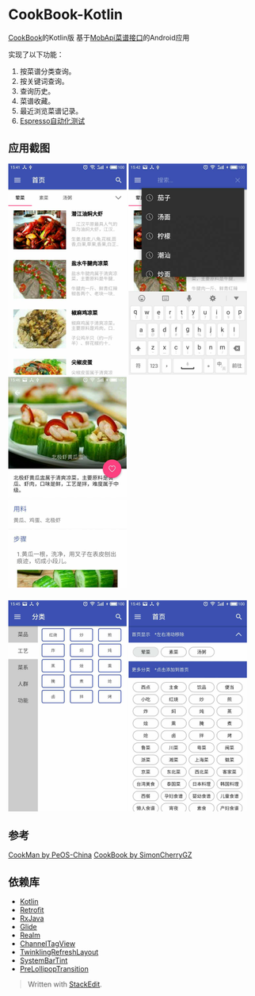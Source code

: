
CookBook-Kotlin
===================================
[CookBook](https://github.com/SimonCherryGZ/CookBook)的Kotlin版
基于[MobApi菜谱接口](http://api.mob.com/#/apiwiki/cookmenu)的Android应用
  
实现了以下功能：
1. 按菜谱分类查询。
2. 按关键词查询。
3. 查询历史。 
4. 菜谱收藏。
5. 最近浏览菜谱记录。
6. [Espresso自动化测试](https://github.com/SimonCherryGZ/CookBook-Kotlin/tree/master/app/src/androidTest/java/com/simoncherry/cookbookkotlin)

应用截图 
-----------------------------------
![image](https://github.com/SimonCherryGZ/CookBook/raw/master/screenshots/1.png)
![image](https://github.com/SimonCherryGZ/CookBook/raw/master/screenshots/2.png)
![image](https://github.com/SimonCherryGZ/CookBook/raw/master/screenshots/3.png)

### 
![image](https://github.com/SimonCherryGZ/CookBook/raw/master/screenshots/4.png)
![image](https://github.com/SimonCherryGZ/CookBook/raw/master/screenshots/5.png)

参考 
-----------------------------------  
  [CookMan by PeOS-China](https://github.com/PeOS-China/CookMan)
  [CookBook by SimonCherryGZ](https://github.com/SimonCherryGZ/CookBook)
  
依赖库 
-----------------------------------  
  * [Kotlin](https://github.com/JetBrains/kotlin)
  * [Retrofit](https://github.com/square/retrofit)
  * [RxJava](https://github.com/ReactiveX/RxJava)
  * [Glide](https://github.com/bumptech/glide)
  * [Realm](https://github.com/realm/realm-java)
  * [ChannelTagView](https://github.com/yilylong/ChannelTagView)
  * [TwinklingRefreshLayout](https://github.com/lcodecorex/TwinklingRefreshLayout)
  * [SystemBarTint](https://github.com/jgilfelt/SystemBarTint)
  * [PreLollipopTransition](https://github.com/takahirom/PreLollipopTransition)

> Written with [StackEdit](https://stackedit.io/).
